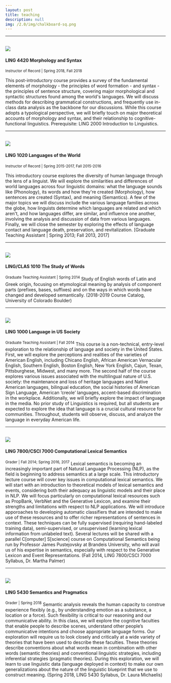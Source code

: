 ```yaml
---
layout: post
title: teaching
description: null
img: /2.0/img/chalkboard-sq.png
---
```


***
<br>

<img class="col one right" src="/2.0/img/prof_pic.jpg">

<h4>LING 4420 Morphology and Syntax</h4>
<sup>Instructor of Record | Spring 2018, Fall 2018</sup>  

This post-introductory course provides a survey of the fundamental elements of morphology - the principles of word formation - and syntax - the principles of sentence structure, covering major morphological and syntactic structures found among the world's languages. We will discuss methods for describing grammatical constructions, and frequently use in-class data analysis as the backbone for our discussions. While this course adopts a typological perspective, we will briefly touch on major theoretical accounts of morphology and syntax, and their relationship to cognitive-functional linguistics. Prerequisite: LING 2000 Introduction to Linguistics.  

***
<br>

<img class="col one left" src="/2.0/img/prof_pic.jpg">

<h4>LING 1020 Languages of the World</h4>
<sup>Instructor of Record | Spring 2015-2017, Fall 2015-2016</sup>  

This introductory course explores the diversity of human language through the lens of a linguist. We will explore the similarities and differences of world languages across four linguistic domains: what the language sounds like (Phonology), its words and how they're created (Morphology), how sentences are created (Syntax), and meaning (Semantics). A few of the major topics we will discuss include the various language families across the globe, how linguists determine which languages are related and which aren't, and how languages differ, are similar, and influence one another, involving the analysis and discussion of data from various languages. Finally, we will close the semester by exploring the effects of language contact and language death, preservation, and revitalization. [Graduate Teaching Assistant | Spring 2013; Fall 2013, 2017]  

***
<br>

<img class="col one right" src="/2.0/img/prof_pic.jpg">

<h4>LING/CLAS 1010 The Study of Words</h4>
<sup>Graduate Teaching Assistant | Spring 2014</sup>
Study of English words of Latin and Greek origin, focusing on etymological meaning by analysis of component parts (prefixes, bases, suffixes) and on the ways in which words have changed and developed semantically. (2018-2019 Course Catalog, University of Colorado Boulder)  

***
<br>

<img class="col one left" src="/2.0/img/prof_pic.jpg">

<h4>LING 1000 Language in US Society</h4>
<sup>Graduate Teaching Assistant | Fall 2014</sup>
This course is a non-technical, entry-level exploration to the relationship of language and society in the United States. First, we will explore the perceptions and realities of the varieties of American English, including Chicano English, African American Vernacular English, Southern English, Boston English, New York English, Cajun, Texan, Pittsburghese, Midwest, and many more. The second half of the course explores various issues associated with the multilingual nature of U.S. society: the maintenance and loss of heritage languages and Native American languages, bilingual education, the social histories of American Sign Language, American ‘creole’ languages, accent-based discrimination in the workplace. Additionally, we will briefly explore the impact of language in the media. No prior study of Linguistics is required, but all students are expected to explore the idea that language is a crucial cultural resource for communities. Throughout, students will observe, discuss, and analyze the language in everyday American life.  

***
<br>

<img class="col one right" src="/2.0/img/prof_pic.jpg">

<h4>LING 7800/CSCI 7000 Computational Lexical Semantics</h4>
<sup>Grader | Fall 2014; Spring 2016, 2017</sup>
Lexical semantics is becoming an increasingly important part of Natural Language Processing (NLP), as the field is beginning to address semantics at a large scale. This introductory lecture course will cover key issues in computational lexical semantics. We will start with an introduction to theoretical models of lexical semantics and events, considering both their adequacy as linguistic models and their place in NLP. We will focus particularly on computational lexical resources such as PropBank, VerbNet and the Generative Lexicon, and examine their strengths and limitations with respect to NLP applications. We will introduce apporoaches to developing automatic classifiers that are intended to make use of these resources and to offer richer representations of sentences in context. These techniques can be fully supervised (requiring hand-labeled training data), semi-supervised, or unsupervised (learning lexical information from unlabeled text). Several lectures will be shared with a parallel C[omputer] S[science] course on Computational Semantics being run by Professor James Pustejovsky at Brandeis University, who will avail us of his expertise in semantics, especially with respect to the Generative Lexicon and Event Representations. (Fall 2014, LING 7800/CSCI 7000 Syllabus, Dr. Martha Palmer)  

***
<br>

<img class="col one left" src="/2.0/img/prof_pic.jpg">

<h4>LING 5430 Semantics and Pragmatics</h4>
<sup>Grader | Spring 2018</sup>
Semantic analysis reveals the human capacity to construe experience flexibly (e.g., by understanding emotion as a substance, a location or a force). Such flexibility is critical to our reasoning and our communicative ability. In this class, we will explore the cognitive faculties that enable people to describe scenes, understand other people’s communicative intentions and choose appropriate language forms. Our exploration will require us to look closely and critically at a wide variety of theories that have been used to describe these faculties. These theories describe conventions about what words mean in combination with other words (semantic theories) and conventional linguistic strategies, including inferential strategies (pragmatic theories). During this exploration, we will learn to use linguistic data (language deployed in context) to make our own generalizations about the nature of the linguistic blueprint that we use to construct meaning. (Spring 2018, LING 5430 Syllabus, Dr. Laura Michaelis)  
